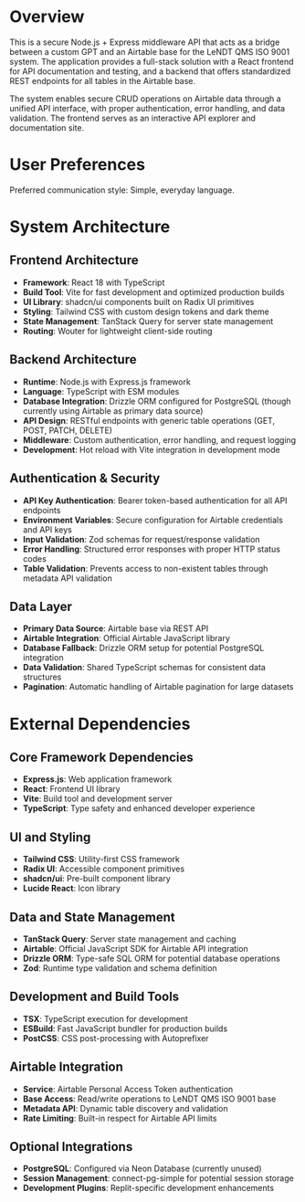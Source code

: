 # Overview

This is a secure Node.js + Express middleware API that acts as a bridge between a custom GPT and an Airtable base for the LeNDT QMS ISO 9001 system. The application provides a full-stack solution with a React frontend for API documentation and testing, and a backend that offers standardized REST endpoints for all tables in the Airtable base.

The system enables secure CRUD operations on Airtable data through a unified API interface, with proper authentication, error handling, and data validation. The frontend serves as an interactive API explorer and documentation site.

# User Preferences

Preferred communication style: Simple, everyday language.

# System Architecture

## Frontend Architecture
- **Framework**: React 18 with TypeScript
- **Build Tool**: Vite for fast development and optimized production builds
- **UI Library**: shadcn/ui components built on Radix UI primitives
- **Styling**: Tailwind CSS with custom design tokens and dark theme
- **State Management**: TanStack Query for server state management
- **Routing**: Wouter for lightweight client-side routing

## Backend Architecture
- **Runtime**: Node.js with Express.js framework
- **Language**: TypeScript with ESM modules
- **Database Integration**: Drizzle ORM configured for PostgreSQL (though currently using Airtable as primary data source)
- **API Design**: RESTful endpoints with generic table operations (GET, POST, PATCH, DELETE)
- **Middleware**: Custom authentication, error handling, and request logging
- **Development**: Hot reload with Vite integration in development mode

## Authentication & Security
- **API Key Authentication**: Bearer token-based authentication for all API endpoints
- **Environment Variables**: Secure configuration for Airtable credentials and API keys
- **Input Validation**: Zod schemas for request/response validation
- **Error Handling**: Structured error responses with proper HTTP status codes
- **Table Validation**: Prevents access to non-existent tables through metadata API validation

## Data Layer
- **Primary Data Source**: Airtable base via REST API
- **Airtable Integration**: Official Airtable JavaScript library
- **Database Fallback**: Drizzle ORM setup for potential PostgreSQL integration
- **Data Validation**: Shared TypeScript schemas for consistent data structures
- **Pagination**: Automatic handling of Airtable pagination for large datasets

# External Dependencies

## Core Framework Dependencies
- **Express.js**: Web application framework
- **React**: Frontend UI library
- **Vite**: Build tool and development server
- **TypeScript**: Type safety and enhanced developer experience

## UI and Styling
- **Tailwind CSS**: Utility-first CSS framework
- **Radix UI**: Accessible component primitives
- **shadcn/ui**: Pre-built component library
- **Lucide React**: Icon library

## Data and State Management
- **TanStack Query**: Server state management and caching
- **Airtable**: Official JavaScript SDK for Airtable API integration
- **Drizzle ORM**: Type-safe SQL ORM for potential database operations
- **Zod**: Runtime type validation and schema definition

## Development and Build Tools
- **TSX**: TypeScript execution for development
- **ESBuild**: Fast JavaScript bundler for production builds
- **PostCSS**: CSS post-processing with Autoprefixer

## Airtable Integration
- **Service**: Airtable Personal Access Token authentication
- **Base Access**: Read/write operations to LeNDT QMS ISO 9001 base
- **Metadata API**: Dynamic table discovery and validation
- **Rate Limiting**: Built-in respect for Airtable API limits

## Optional Integrations
- **PostgreSQL**: Configured via Neon Database (currently unused)
- **Session Management**: connect-pg-simple for potential session storage
- **Development Plugins**: Replit-specific development enhancements